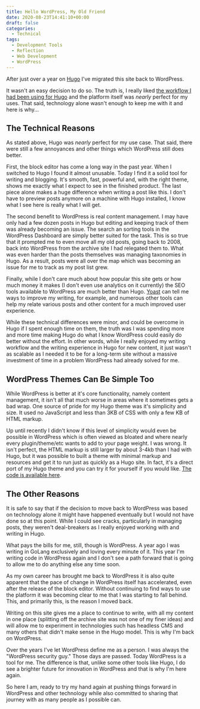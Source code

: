 ```yaml
---
title: Hello WordPress, My Old Friend
date: 2020-08-23T14:41:10+00:00
draft: false
categories:
  - Technical
tags:
  - Development Tools
  - Reflection
  - Web Development
  - WordPress
---
```


After just over a year on [Hugo][1] I've migrated this site back to WordPress.

It wasn't an easy decision to do so. The truth is, I really liked [the workflow I had been using for Hugo][2] and the platform itself was _nearly_ perfect for my uses. That said, technology alone wasn't enough to keep me with it and here is why...

## The Technical Reasons

As stated above, Hugo was _nearly_ perfect for my use case. That said, there were still a few annoyances and other things which WordPress still does better.

First, the block editor has come a long way in the past year. When I switched to Hugo I found it almost unusable. Today I find it a solid tool for writing and blogging. It's smooth, fast, powerful and, with the right theme, shows me exactly what I expect to see in the finished product. The last piece alone makes a huge difference when writing a post like this. I don't have to preview posts anymore on a machine with Hugo installed, I know what I see here is really what I will get.

The second benefit to WordPress is real content management. I may have only had a few dozen posts in Hugo but editing and keeping track of them was already becoming an issue. The search an sorting tools in the WordPress Dashboard are simply better suited for the task. This is so true that it prompted me to even move all my old posts, going back to 2008, back into WordPress from the archive site I had relegated them to. What was even harder than the posts themselves was managing taxonomies in Hugo. As a result, posts were all over the map which was becoming an issue for me to track as my post list grew.

Finally, while I don't care much about how popular this site gets or how much money it makes (I don't even use analytics on it currently) the SEO tools available to WordPress are much better than Hugo. [Yoast][3] can tell me ways to improve my writing, for example, and numerous other tools can help my relate various posts and other content for a much improved user experience.

While these technical differences were minor, and could be overcome in Hugo if I spent enough time on them, the truth was I was spending more and more time making Hugo do what I know WordPress could easily do better without the effort. In other words, while I really enjoyed my writing workflow and the writing experience in Hugo for new content, it just wasn't as scalable as I needed it to be for a long-term site without a massive investment of time in a problem WordPress had already solved for me.

## WordPress Themes Can Be Simple Too

While WordPress is better at it's core functionality, namely content management, it isn't all that much worse in areas where it sometimes gets a bad wrap. One source of pride for my Hugo theme was it's simplicity and size. It used no JavaScript and less than 3KB of CSS with only a few KB of HTML markup.

Up until recently I didn't know if this level of simplicity would even be possible in WordPress which is often viewed as bloated and where nearly every plugin/theme/etc wants to add to your page weight. I was wrong. It isn't perfect, the HTML markup is still larger by about 3-4kb than I had with Hugo, but it was possible to built a theme with minimal markup and resources and get it to run just as quickly as a Hugo site. In fact, it's a direct port of my Hugo theme and you can try it for yourself if you would like. [The code is available here][4].

## The Other Reasons

It is safe to say that if the decision to move back to WordPress was based on technology alone it might have happened eventually but I would not have done so at this point. While I could see cracks, particularly in managing posts, they weren't deal-breakers as I really enjoyed working with and writing in Hugo.

What pays the bills for me, still, though is WordPress. A year ago I was writing in GoLang exclusively and loving every minute of it. This year I'm writing code in WordPress again and I don't see a path forward that is going to allow me to do anything else any time soon.

As my own career has brought me back to WordPress it is also quite apparent that the pace of change in WordPress itself has accelerated, even after the release of the block editor. Without continuing to find ways to use the platform it was becoming clear to me that I was starting to fall behind. This, and primarily this, is the reason I moved back.

Writing on this site gives me a place to continue to write, with all my content in one place (splitting off the archive site was not one of my finer ideas) and will allow me to experiment in technologies such has headless CMS and many others that didn't make sense in the Hugo model. This is why I'm back on WordPress.

Over the years I've let WordPress define me as a person. I was always the "WordPress security guy." Those days are passed. Today WordPress is a tool for me. The difference is that, unlike some other tools like Hugo, I do see a brighter future for innovation in WordPress and that is why I'm here again.

So here I am, ready to try my hand again at pushing things forward in WordPress and other technology while also committed to sharing that journey with as many people as I possible can.

 [1]: https://gohugo.io/
 [2]: /2020/04/my-blogging-workflow-with-hugo/
 [3]: https://yoast.com/
 [4]: https://github.com/ChrisWiegman/chriswiegman-theme